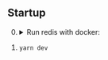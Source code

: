 ## Startup

0.  <details>
    <summary>
    Run redis with docker:
    </summary>

    ```
    # create redis container
    docker run --name vk-collector-redis -d -p 6388:6379 redis

    # start if exists
    docker start -d vk-collector-redis

    # join redis-cli
    docker exec -it vk-collector-redis redis-cli
    ```

    </details>

1.  `yarn dev`
